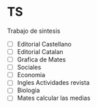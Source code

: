 # TS
Trabajo de sintesis

- [ ] Editorial Castellano
- [ ] Editorial Catalan
- [ ] Grafica de Mates
- [ ] Sociales
- [ ] Economia
- [ ] Ingles Actividades revista
- [ ] Biologia
- [ ] Mates calcular las medias
